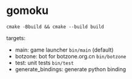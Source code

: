 # gomoku

`cmake -Bbuild && cmake --build build`

targets: 
- main: game launcher `bin/main` (default)
- botzone: bot for botzone.org.cn `bin/botzone`
- test: unit tests `bin/test`
- generate_bindings: generate python binding